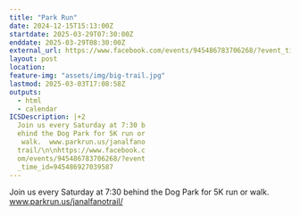```yaml
---
title: "Park Run"
date: 2024-12-15T15:13:00Z
startdate: 2025-03-29T07:30:00Z
enddate: 2025-03-29T08:30:00Z
external_url: https://www.facebook.com/events/945486783706268/?event_time_id=945486927039587
layout: post
location: 
feature-img: "assets/img/big-trail.jpg"
lastmod: 2025-03-03T17:08:58Z
outputs:
  - html
  - calendar
ICSDescription: |+2
  Join us every Saturday at 7:30 b  ehind the Dog Park for 5K run or   walk.  www.parkrun.us/janalfano  trail/\n\nhttps://www.facebook.c  om/events/945486783706268/?event  _time_id=945486927039587
---
```


Join us every Saturday at 7&#58;30 behind the Dog Park for 5K run or walk.  www.parkrun.us/janalfanotrail/<br>
  <br>
  
